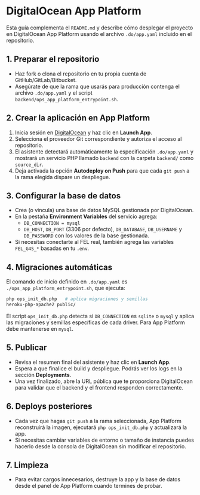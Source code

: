 # DigitalOcean App Platform

Esta guía complementa el `README.md` y describe cómo desplegar el proyecto en DigitalOcean App Platform usando el archivo `.do/app.yaml` incluido en el repositorio.

## 1. Preparar el repositorio
- Haz fork o clona el repositorio en tu propia cuenta de GitHub/GitLab/Bitbucket.
- Asegúrate de que la rama que usarás para producción contenga el archivo `.do/app.yaml` y el script `backend/ops_app_platform_entrypoint.sh`.

## 2. Crear la aplicación en App Platform
1. Inicia sesión en [DigitalOcean](https://cloud.digitalocean.com/apps) y haz clic en **Launch App**.
2. Selecciona el proveedor Git correspondiente y autoriza el acceso al repositorio.
3. El asistente detectará automáticamente la especificación `.do/app.yaml` y mostrará un servicio PHP llamado `backend` con la carpeta `backend/` como `source_dir`.
4. Deja activada la opción **Autodeploy on Push** para que cada `git push` a la rama elegida dispare un despliegue.

## 3. Configurar la base de datos
- Crea (o vincula) una base de datos MySQL gestionada por DigitalOcean.
- En la pestaña **Environment Variables** del servicio agrega:
  - `DB_CONNECTION = mysql`
  - `DB_HOST`, `DB_PORT` (3306 por defecto), `DB_DATABASE`, `DB_USERNAME` y `DB_PASSWORD` con los valores de la base gestionada.
- Si necesitas conectarte al FEL real, también agrega las variables `FEL_G4S_*` basadas en tu `.env`.

## 4. Migraciones automáticas
El comando de inicio definido en `.do/app.yaml` es `./ops_app_platform_entrypoint.sh`, que ejecuta:

```bash
php ops_init_db.php   # aplica migraciones y semillas
heroku-php-apache2 public/
```

El script `ops_init_db.php` detecta si `DB_CONNECTION` es `sqlite` o `mysql` y aplica las migraciones y semillas específicas de cada driver. Para App Platform debe mantenerse en `mysql`.

## 5. Publicar
- Revisa el resumen final del asistente y haz clic en **Launch App**.
- Espera a que finalice el build y despliegue. Podrás ver los logs en la sección **Deployments**.
- Una vez finalizado, abre la URL pública que te proporciona DigitalOcean para validar que el backend y el frontend responden correctamente.

## 6. Deploys posteriores
- Cada vez que hagas `git push` a la rama seleccionada, App Platform reconstruirá la imagen, ejecutará `php ops_init_db.php` y actualizará la app.
- Si necesitas cambiar variables de entorno o tamaño de instancia puedes hacerlo desde la consola de DigitalOcean sin modificar el repositorio.

## 7. Limpieza
- Para evitar cargos innecesarios, destruye la app y la base de datos desde el panel de App Platform cuando termines de probar.
